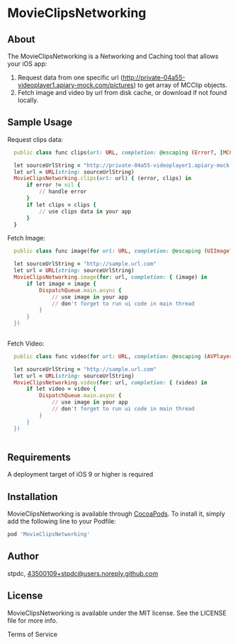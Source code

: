 # MovieClipsNetworking

## About

The MovieClipsNetworking is a Networking and Caching tool that allows your iOS app:
1. Request data from one specific url (http://private-04a55-videoplayer1.apiary-mock.com/pictures) to get array of MCClip objects. 
2. Fetch image and video by url from disk cache, or download if not found locally. 

## Sample Usage

Request clips data: 

```ruby
  public class func clips(url: URL, completion: @escaping (Error?, [MCClip]?) -> ())
```

```ruby
  let sourceUrlString = "http://private-04a55-videoplayer1.apiary-mock.com/pictures"
  let url = URL(string: sourceUrlString)
  MovieClipsNetworking.clips(url: url) { (error, clips) in
      if error != nil {
          // handle error
      }
      if let clips = clips {
          // use clips data in your app
      }
  }
```

Fetch Image: 
```ruby
  public class func image(for url: URL, completion: @escaping (UIImage?) -> ())
```

```ruby
  let sourceUrlString = "http://sample.url.com"
  let url = URL(string: sourceUrlString)
  MovieClipsNetworking.image(for: url, completion: { (image) in
      if let image = image {
          DispatchQueue.main.async {
              // use image in your app
              // don't forget to run ui code in main thread
          }
      }
  })
                
```

Fetch Video: 
```ruby
  public class func video(for url: URL, completion: @escaping (AVPlayerItem?) -> ())
```

```ruby
  let sourceUrlString = "http://sample.url.com"
  let url = URL(string: sourceUrlString)
  MovieClipsNetworking.video(for: url, completion: { (video) in
      if let video = video {
          DispatchQueue.main.async {
              // use image in your app
              // don't forget to run ui code in main thread
          }
      }
  })
                
```

## Requirements

A deployment target of iOS 9 or higher is required

## Installation

MovieClipsNetworking is available through [CocoaPods](https://cocoapods.org). To install
it, simply add the following line to your Podfile:

```ruby
pod 'MovieClipsNetworking'
```

## Author

stpdc, 43500109+stpdc@users.noreply.github.com

## License

MovieClipsNetworking is available under the MIT license. See the LICENSE file for more info.

Terms of Service
